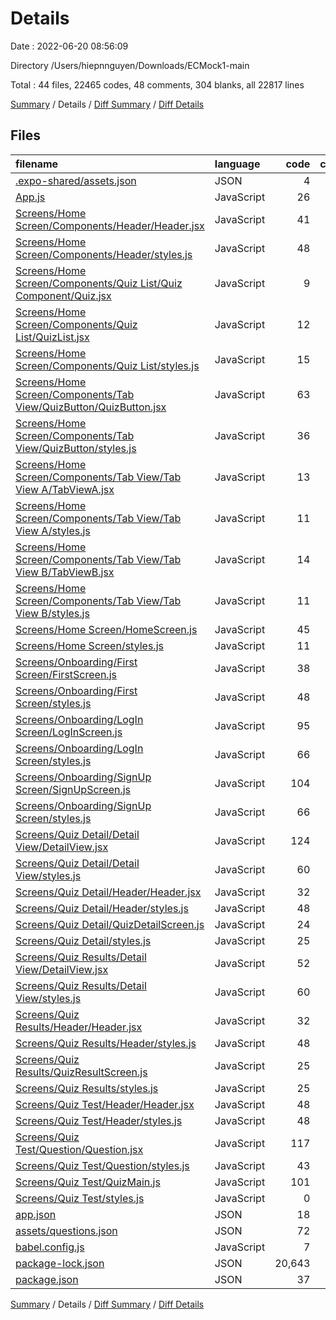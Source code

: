 # Details

Date : 2022-06-20 08:56:09

Directory /Users/hiepnnguyen/Downloads/ECMock1-main

Total : 44 files,  22465 codes, 48 comments, 304 blanks, all 22817 lines

[Summary](results.md) / Details / [Diff Summary](diff.md) / [Diff Details](diff-details.md)

## Files
| filename | language | code | comment | blank | total |
| :--- | :--- | ---: | ---: | ---: | ---: |
| [.expo-shared/assets.json](/.expo-shared/assets.json) | JSON | 4 | 0 | 1 | 5 |
| [App.js](/App.js) | JavaScript | 26 | 8 | 18 | 52 |
| [Screens/Home Screen/Components/Header/Header.jsx](/Screens/Home%20Screen/Components/Header/Header.jsx) | JavaScript | 41 | 0 | 7 | 48 |
| [Screens/Home Screen/Components/Header/styles.js](/Screens/Home%20Screen/Components/Header/styles.js) | JavaScript | 48 | 0 | 6 | 54 |
| [Screens/Home Screen/Components/Quiz List/Quiz Component/Quiz.jsx](/Screens/Home%20Screen/Components/Quiz%20List/Quiz%20Component/Quiz.jsx) | JavaScript | 9 | 0 | 0 | 9 |
| [Screens/Home Screen/Components/Quiz List/QuizList.jsx](/Screens/Home%20Screen/Components/Quiz%20List/QuizList.jsx) | JavaScript | 12 | 21 | 18 | 51 |
| [Screens/Home Screen/Components/Quiz List/styles.js](/Screens/Home%20Screen/Components/Quiz%20List/styles.js) | JavaScript | 15 | 0 | 3 | 18 |
| [Screens/Home Screen/Components/Tab View/QuizButton/QuizButton.jsx](/Screens/Home%20Screen/Components/Tab%20View/QuizButton/QuizButton.jsx) | JavaScript | 63 | 0 | 5 | 68 |
| [Screens/Home Screen/Components/Tab View/QuizButton/styles.js](/Screens/Home%20Screen/Components/Tab%20View/QuizButton/styles.js) | JavaScript | 36 | 0 | 3 | 39 |
| [Screens/Home Screen/Components/Tab View/Tab View A/TabViewA.jsx](/Screens/Home%20Screen/Components/Tab%20View/Tab%20View%20A/TabViewA.jsx) | JavaScript | 13 | 0 | 6 | 19 |
| [Screens/Home Screen/Components/Tab View/Tab View A/styles.js](/Screens/Home%20Screen/Components/Tab%20View/Tab%20View%20A/styles.js) | JavaScript | 11 | 0 | 1 | 12 |
| [Screens/Home Screen/Components/Tab View/Tab View B/TabViewB.jsx](/Screens/Home%20Screen/Components/Tab%20View/Tab%20View%20B/TabViewB.jsx) | JavaScript | 14 | 0 | 3 | 17 |
| [Screens/Home Screen/Components/Tab View/Tab View B/styles.js](/Screens/Home%20Screen/Components/Tab%20View/Tab%20View%20B/styles.js) | JavaScript | 11 | 0 | 1 | 12 |
| [Screens/Home Screen/HomeScreen.js](/Screens/Home%20Screen/HomeScreen.js) | JavaScript | 45 | 0 | 10 | 55 |
| [Screens/Home Screen/styles.js](/Screens/Home%20Screen/styles.js) | JavaScript | 11 | 0 | 4 | 15 |
| [Screens/Onboarding/First Screen/FirstScreen.js](/Screens/Onboarding/First%20Screen/FirstScreen.js) | JavaScript | 38 | 0 | 7 | 45 |
| [Screens/Onboarding/First Screen/styles.js](/Screens/Onboarding/First%20Screen/styles.js) | JavaScript | 48 | 0 | 3 | 51 |
| [Screens/Onboarding/LogIn Screen/LogInScreen.js](/Screens/Onboarding/LogIn%20Screen/LogInScreen.js) | JavaScript | 95 | 0 | 14 | 109 |
| [Screens/Onboarding/LogIn Screen/styles.js](/Screens/Onboarding/LogIn%20Screen/styles.js) | JavaScript | 66 | 0 | 2 | 68 |
| [Screens/Onboarding/SignUp Screen/SignUpScreen.js](/Screens/Onboarding/SignUp%20Screen/SignUpScreen.js) | JavaScript | 104 | 0 | 25 | 129 |
| [Screens/Onboarding/SignUp Screen/styles.js](/Screens/Onboarding/SignUp%20Screen/styles.js) | JavaScript | 66 | 0 | 2 | 68 |
| [Screens/Quiz Detail/Detail View/DetailView.jsx](/Screens/Quiz%20Detail/Detail%20View/DetailView.jsx) | JavaScript | 124 | 0 | 14 | 138 |
| [Screens/Quiz Detail/Detail View/styles.js](/Screens/Quiz%20Detail/Detail%20View/styles.js) | JavaScript | 60 | 0 | 3 | 63 |
| [Screens/Quiz Detail/Header/Header.jsx](/Screens/Quiz%20Detail/Header/Header.jsx) | JavaScript | 32 | 0 | 7 | 39 |
| [Screens/Quiz Detail/Header/styles.js](/Screens/Quiz%20Detail/Header/styles.js) | JavaScript | 48 | 0 | 5 | 53 |
| [Screens/Quiz Detail/QuizDetailScreen.js](/Screens/Quiz%20Detail/QuizDetailScreen.js) | JavaScript | 24 | 0 | 8 | 32 |
| [Screens/Quiz Detail/styles.js](/Screens/Quiz%20Detail/styles.js) | JavaScript | 25 | 0 | 3 | 28 |
| [Screens/Quiz Results/Detail View/DetailView.jsx](/Screens/Quiz%20Results/Detail%20View/DetailView.jsx) | JavaScript | 52 | 0 | 21 | 73 |
| [Screens/Quiz Results/Detail View/styles.js](/Screens/Quiz%20Results/Detail%20View/styles.js) | JavaScript | 60 | 0 | 3 | 63 |
| [Screens/Quiz Results/Header/Header.jsx](/Screens/Quiz%20Results/Header/Header.jsx) | JavaScript | 32 | 0 | 7 | 39 |
| [Screens/Quiz Results/Header/styles.js](/Screens/Quiz%20Results/Header/styles.js) | JavaScript | 48 | 0 | 5 | 53 |
| [Screens/Quiz Results/QuizResultScreen.js](/Screens/Quiz%20Results/QuizResultScreen.js) | JavaScript | 25 | 1 | 9 | 35 |
| [Screens/Quiz Results/styles.js](/Screens/Quiz%20Results/styles.js) | JavaScript | 25 | 0 | 3 | 28 |
| [Screens/Quiz Test/Header/Header.jsx](/Screens/Quiz%20Test/Header/Header.jsx) | JavaScript | 48 | 0 | 4 | 52 |
| [Screens/Quiz Test/Header/styles.js](/Screens/Quiz%20Test/Header/styles.js) | JavaScript | 48 | 0 | 5 | 53 |
| [Screens/Quiz Test/Question/Question.jsx](/Screens/Quiz%20Test/Question/Question.jsx) | JavaScript | 117 | 0 | 27 | 144 |
| [Screens/Quiz Test/Question/styles.js](/Screens/Quiz%20Test/Question/styles.js) | JavaScript | 43 | 0 | 6 | 49 |
| [Screens/Quiz Test/QuizMain.js](/Screens/Quiz%20Test/QuizMain.js) | JavaScript | 101 | 2 | 28 | 131 |
| [Screens/Quiz Test/styles.js](/Screens/Quiz%20Test/styles.js) | JavaScript | 0 | 0 | 1 | 1 |
| [app.json](/app.json) | JSON | 18 | 16 | 0 | 34 |
| [assets/questions.json](/assets/questions.json) | JSON | 72 | 0 | 0 | 72 |
| [babel.config.js](/babel.config.js) | JavaScript | 7 | 0 | 4 | 11 |
| [package-lock.json](/package-lock.json) | JSON | 20,643 | 0 | 1 | 20,644 |
| [package.json](/package.json) | JSON | 37 | 0 | 1 | 38 |

[Summary](results.md) / Details / [Diff Summary](diff.md) / [Diff Details](diff-details.md)